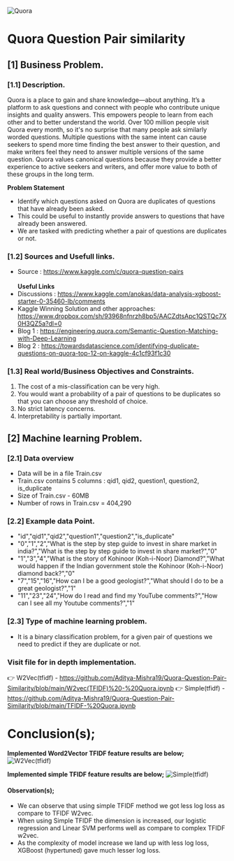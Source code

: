 ![Quora](https://cdn.vox-cdn.com/thumbor/BTIf-blu5FjQzJedrMPVZtVHmAY=/0x0:640x417/920x613/filters:focal(269x158:371x260):format(webp)/cdn.vox-cdn.com/uploads/chorus_image/image/47707895/quoralogo.0.jpg)

# Quora Question Pair similarity

## [1] Business Problem.
### [1.1] Description.
Quora is a place to gain and share knowledge—about anything. It’s a platform to ask questions and connect with people who contribute unique insights and quality answers. This empowers people to learn from each other and to better understand the world.
Over 100 million people visit Quora every month, so it's no surprise that many people ask similarly worded questions. Multiple questions with the same intent can cause seekers to spend more time finding the best answer to their question, and make writers feel they need to answer multiple versions of the same question. Quora values canonical questions because they provide a better experience to active seekers and writers, and offer more value to both of these groups in the long term.

__Problem Statement__
- Identify which questions asked on Quora are duplicates of questions that have already been asked. 
- This could be useful to instantly provide answers to questions that have already been answered. 
- We are tasked with predicting whether a pair of questions are duplicates or not. 

### [1.2] Sources and Usefull links.
- Source : https://www.kaggle.com/c/quora-question-pairs
<br><br>____Useful Links____
- Discussions : https://www.kaggle.com/anokas/data-analysis-xgboost-starter-0-35460-lb/comments
- Kaggle Winning Solution and other approaches: https://www.dropbox.com/sh/93968nfnrzh8bp5/AACZdtsApc1QSTQc7X0H3QZ5a?dl=0
- Blog 1 : https://engineering.quora.com/Semantic-Question-Matching-with-Deep-Learning
- Blog 2 : https://towardsdatascience.com/identifying-duplicate-questions-on-quora-top-12-on-kaggle-4c1cf93f1c30

### [1.3] Real world/Business Objectives and Constraints.
1. The cost of a mis-classification can be very high.
2. You would want a probability of a pair of questions to be duplicates so that you can choose any threshold of choice.
3. No strict latency concerns.
4. Interpretability is partially important.

## [2] Machine learning Problem.
### [2.1] Data overview
- Data will be in a file Train.csv <br>
- Train.csv contains 5 columns : qid1, qid2, question1, question2, is_duplicate <br>
- Size of Train.csv - 60MB <br>
- Number of rows in Train.csv = 404,290

 ### [2.2] Example data Point.
- "id","qid1","qid2","question1","question2","is_duplicate"
- "0","1","2","What is the step by step guide to invest in share market in india?","What is the step by step guide to invest in share market?","0"
- "1","3","4","What is the story of Kohinoor (Koh-i-Noor) Diamond?","What would happen if the Indian government stole the Kohinoor (Koh-i-Noor) diamond back?","0"
- "7","15","16","How can I be a good geologist?","What should I do to be a great geologist?","1"
- "11","23","24","How do I read and find my YouTube comments?","How can I see all my Youtube comments?","1"

### [2.3] Type of machine learning problem.
- It is a binary classification problem, for a given pair of questions we need to predict if they are duplicate or not. 

### Visit file for in depth implementation.
👉 W2Vec(tfidf) - https://github.com/Aditya-Mishra19/Quora-Question-Pair-Similarity/blob/main/W2vec(TFIDF)%20-%20Quora.ipynb
👉 Simple(tfidf) - https://github.com/Aditya-Mishra19/Quora-Question-Pair-Similarity/blob/main/TFIDF-%20Quora.ipynb

# Conclusion(s);
__Implemented Word2Vector TFIDF feature results are below;__
![W2Vec(tfidf)](https://user-images.githubusercontent.com/74649588/131207076-fec9175d-db92-4fa0-8596-e1a16feaed45.png)

__Implemented simple TFIDF feature results are below;__
![Simple(tfidf)](https://user-images.githubusercontent.com/74649588/131207121-7af31913-7410-4407-99e0-ead41443bef6.png)

#### Observation(s);
- We can observe that using simple TFIDF method we got less log loss as compare to TFIDF W2vec.
- When using Simple TFIDF the dimension is increased, our logistic regression and Linear SVM performs well as compare to complex TFIDF w2vec.
- As the complexity of model increase we land up with less log loss, XGBoost (hypertuned) gave much lesser log loss.
